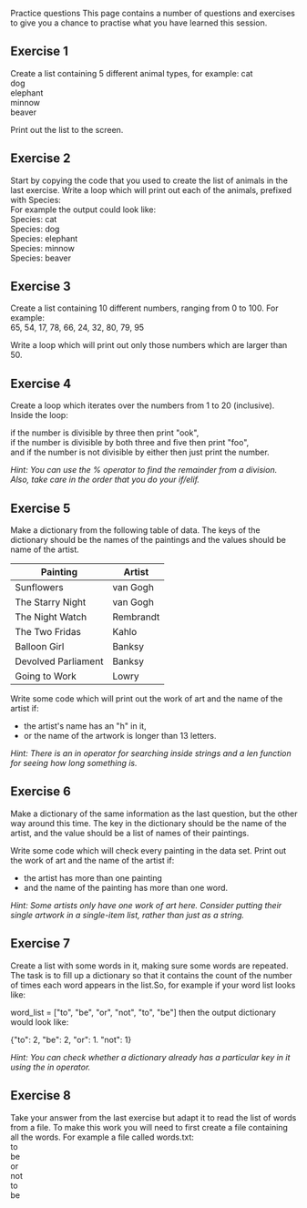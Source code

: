 Practice questions
This page contains a number of questions and exercises to give you a chance to practise what you have learned this session.

## Exercise 1
Create a list containing 5 different animal types, for example:
cat  
dog    
elephant  
minnow  
beaver  

Print out the list to the screen.

## Exercise 2
Start by copying the code that you used to create the list of animals in the last exercise. Write a loop which will print out each of the animals, prefixed with Species:  
For example the output could look like:  
Species: cat  
Species: dog  
Species: elephant  
Species: minnow  
Species: beaver  

## Exercise 3
Create a list containing 10 different numbers, ranging from 0 to 100. For example:  
65, 54, 17, 78, 66, 24, 32, 80, 79, 95

Write a loop which will print out only those numbers which are larger than 50.

## Exercise 4
Create a loop which iterates over the numbers from 1 to 20 (inclusive). Inside the loop:

if the number is divisible by three then print "ook",  
if the number is divisible by both three and five then print "foo",  
and if the number is not divisible by either then just print the number.  

_Hint: You can use the % operator to find the remainder from a division. Also, take care in the order that you do your if/elif._

## Exercise 5
Make a dictionary from the following table of data. The keys of the dictionary should be the names of the paintings and the values should be name of the artist.

|Painting           |Artist   |
|  --------------   |  -----  |
|Sunflowers         |van Gogh |
|The Starry Night   |van Gogh |
|The Night Watch    |Rembrandt|
|The Two Fridas	    |Kahlo    |
|Balloon Girl	      |Banksy   |
|Devolved Parliament|Banksy   |
|Going to Work      |Lowry    |

Write some code which will print out the work of art and the name of the artist if:
+ the artist's name has an "h" in it,
+ or the name of the artwork is longer than 13 letters.

_Hint: There is an in operator for searching inside strings and a len function for seeing how long something is._

## Exercise 6
Make a dictionary of the same information as the last question, but the other way around this time. The key in the dictionary should be the name of the artist, and the value should be a list of names of their paintings.

Write some code which will check every painting in the data set. Print out the work of art and the name of the artist if:
+ the artist has more than one painting
+ and the name of the painting has more than one word.

_Hint: Some artists only have one work of art here. Consider putting their single artwork in a single-item list, rather than just as a string._

## Exercise 7
Create a list with some words in it, making sure some words are repeated.  
The task is to fill up a dictionary so that it contains the count of the number of times each word appears in the list.So, for example if your word list looks like:

word_list = ["to", "be", "or", "not", "to", "be"]
then the output dictionary would look like:

{"to": 2, "be": 2, "or": 1. "not": 1}

_Hint: You can check whether a dictionary already has a particular key in it using the in operator._

## Exercise 8
Take your answer from the last exercise but adapt it to read the list of words from a file. To make this work you will need to first create a file containing all the words. For example a file called words.txt:  
to  
be  
or  
not  
to  
be  
